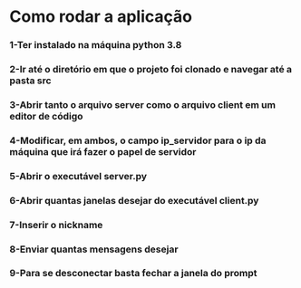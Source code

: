 # Como rodar a aplicação
### 1-Ter instalado na máquina python 3.8
### 2-Ir até o diretório em que o projeto foi clonado e navegar até a pasta src
### 3-Abrir tanto o arquivo server como o arquivo client em um editor de código
### 4-Modificar, em ambos, o campo ip_servidor para o ip da máquina que irá fazer o papel de servidor
### 5-Abrir o executável server.py
### 6-Abrir quantas janelas desejar do executável client.py
### 7-Inserir o nickname
### 8-Enviar quantas mensagens desejar
### 9-Para se desconectar basta fechar a janela do prompt
